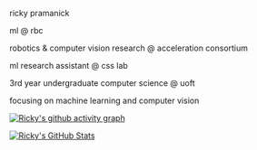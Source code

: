 ricky pramanick

ml @ rbc

robotics & computer vision research @ acceleration consortium

ml research assistant @ css lab

3rd year undergraduate computer science @ uoft

focusing on machine learning and computer vision

[![Ricky's github activity graph](https://github-readme-activity-graph.vercel.app/graph?username=rickygrosvenor-pramanick&theme=gruvbox)](https://github.com/ashutosh00710/github-readme-activity-graph)

[![Ricky's GitHub Stats](https://github-readme-stats-sigma-five.vercel.app/api?username=rickygrosvenor-pramanick&count_private=true&show_icons=true&theme=gruvboxt&include_all_commits=true)](https://github.com/anuraghazra/github-readme-stats)

<!--
<div>
  <img src="https://github-readme-stats.vercel.app/api?username=rickygrosvenor-pramanick&show_icons=true&locale=en&theme=dark" style=" height: 150px;" alt="rickygrosvenor-pramanick" />
  <img src="https://github-readme-streak-stats.herokuapp.com/?user=rickygrosvenor-pramanick&theme=dark" style="height: 150px;" alt="rickygrosvenor-pramanick" />
</div>

-->

